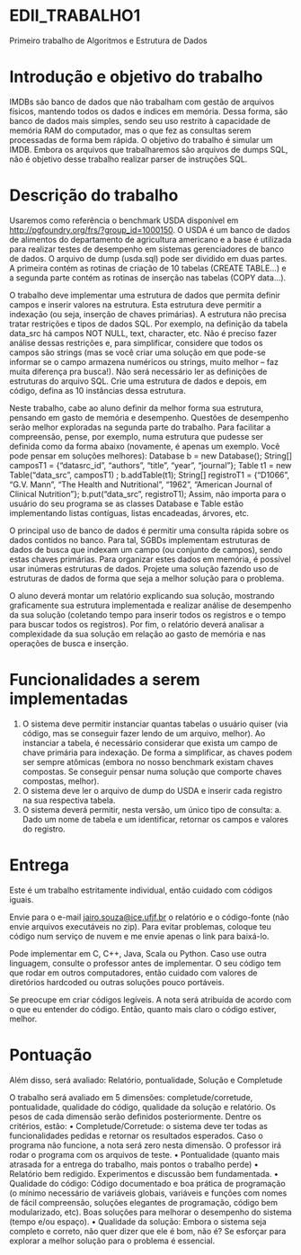 # EDII_TRABALHO1
Primeiro trabalho de Algoritmos e Estrutura de Dados

# Introdução e objetivo do trabalho
IMDBs são banco de dados que não trabalham com gestão de arquivos físicos, mantendo todos os dados e índices em memória. Dessa forma, são banco de dados mais simples, sendo seu uso restrito à capacidade de memória RAM do computador, mas o que fez as consultas serem processadas de forma bem rápida. O objetivo do trabalho é simular um IMDB. Embora os arquivos que trabalharemos são arquivos de dumps SQL, não é objetivo desse trabalho realizar parser de instruções SQL.

# Descrição do trabalho
Usaremos como referência o benchmark USDA disponível em http://pgfoundry.org/frs/?group_id=1000150. O USDA é um banco de dados de alimentos do departamento de agricultura americano e a base é utilizada para realizar testes de desempenho em sistemas gerenciadores de banco de dados. O arquivo de dump (usda.sql) pode ser dividido em duas partes. A primeira contém as rotinas de criação de 10 tabelas (CREATE TABLE…) e a segunda parte contém as rotinas de inserção nas tabelas (COPY data…).

O trabalho deve implementar uma estrutura de dados que permita definir campos e inserir valores na estrutura. Esta estrutura deve permitir a indexação (ou seja, inserção de chaves primárias). A estrutura não precisa tratar restrições e tipos de dados SQL. Por exemplo, na definição da tabela data_src há campos NOT NULL, text, character, etc. Não é preciso fazer análise dessas restrições e, para simplificar, considere que todos os campos são strings (mas se você criar uma solução em que pode-se informar se o campo armazena numéricos ou strings, muito melhor – faz muita diferença pra busca!). Não será necessário ler as definições de estruturas do arquivo SQL. Crie uma estrutura de dados e depois, em código, defina as 10 instâncias dessa estrutura.

Neste trabalho, cabe ao aluno definir da melhor forma sua estrutura, pensando em gasto de memória e desempenho. Questões de desempenho serão melhor exploradas na segunda parte do trabalho. Para facilitar a compreensão, pense, por exemplo, numa estrutura que pudesse ser definida como da forma abaixo (novamente, é apenas um exemplo. Você pode pensar em soluções melhores):
  Database b = new Database();
  String[] camposT1 = {“datasrc_id”, “authors”, “title”, “year”, “journal”};
  Table t1 = new Table(“data_src”, camposT1) ;
  b.addTable(t1);
  String[] registroT1 = {“D1066”, “G.V. Mann”, “The Health and Nutritional”, “1962”, “American Journal of Clinical Nutrition”};
  b.put(“data_src”, registroT1);
Assim, não importa para o usuário do seu programa se as classes Database e Table estão implementando listas contíguas, listas encadeadas, árvores, etc.

O principal uso de banco de dados é permitir uma consulta rápida sobre os dados contidos no banco. Para tal, SGBDs implementam estruturas de dados de busca que indexam um campo (ou conjunto de campos), sendo estas chaves primárias. Para organizar estes dados em memória, é possível usar inúmeras estruturas de dados. Projete uma solução fazendo uso de estruturas de dados de forma que seja a melhor solução para o problema.

O aluno deverá montar um relatório explicando sua solução, mostrando graficamente sua estrutura implementada e realizar análise de desempenho da sua solução (coletando tempo para inserir todos os registros e o tempo para buscar todos os registros). Por fim, o relatório deverá analisar a complexidade da sua solução em relação ao gasto de memória e nas operações de busca e inserção.

# Funcionalidades a serem implementadas
1. O sistema deve permitir instanciar quantas tabelas o usuário quiser (via código, mas se conseguir fazer lendo de um arquivo, melhor). Ao instanciar a tabela, é necessário considerar que exista um campo de chave primária para indexação. De forma a simplificar, as chaves podem ser sempre atômicas (embora no nosso benchmark existam chaves compostas. Se conseguir pensar numa solução que comporte chaves compostas, melhor).
2. O sistema deve ler o arquivo de dump do USDA e inserir cada registro na sua respectiva tabela.
3. O sistema deverá permitir, nesta versão, um único tipo de consulta:
  a. Dado um nome de tabela e um identificar, retornar os campos e valores do registro.

# Entrega
Este é um trabalho estritamente individual, então cuidado com códigos iguais.

Envie para o e-mail jairo.souza@ice.ufjf.br o relatório e o código-fonte (não envie arquivos executáveis no zip). Para evitar problemas, coloque teu código num serviço de nuvem e me envie apenas o link para baixá-lo.

Pode implementar em C, C++, Java, Scala ou Python. Caso use outra linguagem, consulte o professor antes de implementar. O seu código tem que rodar em outros computadores, então cuidado com valores de diretórios hardcoded ou outras soluções pouco portáveis.

Se preocupe em criar códigos legíveis. A nota será atribuída de acordo com o que eu entender do código. Então, quanto mais claro o código estiver, melhor.

# Pontuação
Além disso, será avaliado: Relatório, pontualidade, Solução e Completude 

O trabalho será avaliado em 5 dimensões: completude/corretude, pontualidade, qualidade do código, qualidade da solução e relatório. Os pesos de cada dimensão serão definidos posteriormente. Dentre os critérios, estão:
• Completude/Corretude: o sistema deve ter todas as funcionalidades pedidas e retornar os resultados esperados. Caso o programa não funcione, a nota será zero nesta dimensão. O professor irá rodar o programa com os arquivos de teste.
• Pontualidade (quanto mais atrasada for a entrega do trabalho, mais pontos o trabalho perde)
• Relatório bem redigido. Experimentos e discussão bem fundamentada.
• Qualidade do código: Código documentado e boa prática de programação (o mínimo necessário de variáveis globais, variáveis e funções com nomes de fácil compreensão, soluções elegantes de programação, código bem modularizado, etc). Boas soluções para melhorar o desempenho do sistema (tempo e/ou espaço).
• Qualidade da solução: Embora o sistema seja completo e correto, não quer dizer que ele é bom, não é? Se esforçar para explorar a melhor solução para o problema é essencial.
